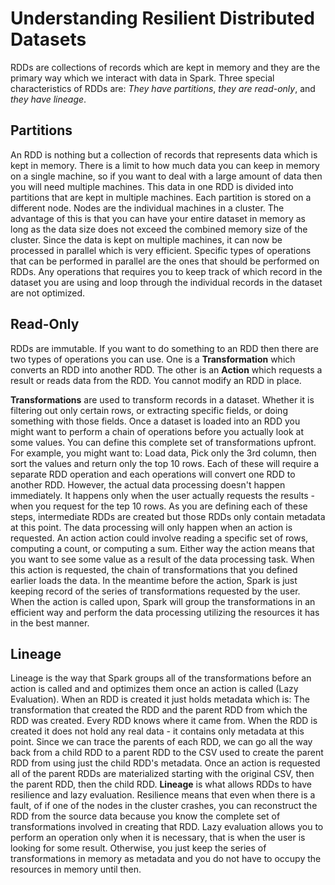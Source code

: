# Understanding Resilient Distributed Datasets

RDDs are collections of records which are kept in memory and they are the primary way which we interact with data in Spark. Three special characteristics of RDDs are: *They have partitions*, *they are read-only*, and *they have lineage*.

## Partitions

An RDD is nothing but a collection of records that represents data which is kept in memory. There is a limit to how much data you can keep in memory on a single machine, so if you want to deal with a large amount of data then you will need multiple machines. This data in one RDD is divided into partitions that are kept in multiple machines. Each partition is stored on a different node. Nodes are the individual machines in a cluster. The advantage of this is that you can have your entire dataset in memory as long as the data size does not exceed the combined memory size of the cluster. Since the data is kept on multiple machines, it can now be processed in parallel which is very efficient. Specific types of operations that can be performed in parallel are the ones that should be performed on RDDs. Any operations that requires you to keep track of which record in the dataset you are using and loop through the individual records in the dataset are not optimized.

## Read-Only

RDDs are immutable. If you want to do something to an RDD then there are two types of operations you can use. One is a **Transformation** which converts an RDD into another RDD. The other is an **Action** which requests a result or reads data from the RDD. You cannot modify an RDD in place.

**Transformations** are used to transform records in a dataset. Whether it is filtering out only certain rows, or extracting specific fields, or doing something with those fields. Once a dataset is loaded into an RDD you might want to perform a chain of operations before you actually look at some values. You can define this complete set of transformations upfront. For example, you might want to: Load data, Pick only the 3rd column, then sort the values and return only the top 10 rows. Each of these will require a separate RDD operation and each operations will convert one RDD to another RDD. However, the actual data processing doesn't happen immediately. It happens only when the user actually requests the results - when you request for the tep 10 rows. As you are defining each of these steps, intermediate RDDs are created but those RDDs only contain metadata at this point. The data processing will only happen when an action is requested. An action action could involve reading a specific set of rows, computing a count, or computing a sum. Either way the action means that you want to see some value as a result of the data processing task. When this action is requested, the chain of transformations that you defined earlier loads the data. In the meantime before the action, Spark is just keeping record of the series of transformations requested by the user. When the action is called upon, Spark will group the transformations in an efficient way and perform the data processing utilizing the resources it has in the best manner. 

## Lineage

Lineage is the way that Spark groups all of the transformations before an action is called and and optimizes them once an action is called (Lazy Evaluation). When an RDD is created it just holds metadata which is: The transformation that created the RDD and the parent RDD from which the RDD was created. Every RDD knows where it came from. When the RDD is created it does not hold any real data - it contains only metadata at this point. Since we can trace the parents of each RDD, we can go all the way back from a child RDD to a parent RDD to the CSV used to create the parent RDD from using just the child RDD's metadata. Once an action is requested all of the parent RDDs are materialized starting with the original CSV, then the parent RDD, then the child RDD. **Lineage** is what allows RDDs to have resilience and lazy evaluation. Resilience means that even when there is a fault, of if one of the nodes in the cluster crashes, you can reconstruct the RDD from the source data because you know the complete set of transformations involved in creating that RDD. Lazy evaluation allows you to perform an operation only when it is necessary, that is when the user is looking for some result. Otherwise, you just keep the series of transformations in memory as metadata and you do not have to occupy the resources in memory until then.
